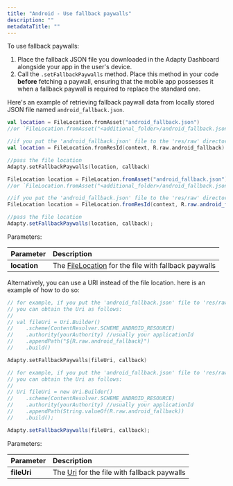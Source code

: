 ```yaml
---
title: "Android - Use fallback paywalls"
description: ""
metadataTitle: ""
---
```


To use fallback paywalls:

1. Place the fallback JSON file you downloaded in the Adapty Dashboard alongside your app in the user's device.
2. Call the `.setFallbackPaywalls` method. Place this method in your code **before** fetching a paywall, ensuring that the mobile app possesses it when a fallback paywall is required to replace the standard one.

Here's an example of retrieving fallback paywall data from locally stored JSON file named `android_fallback.json`.

```kotlin title="title="//if you put the 'android_fallback.json' file to the 'assets' directory""
val location = FileLocation.fromAsset("android_fallback.json")
//or `FileLocation.fromAsset("<additional_folder>/android_fallback.json")` if you placed it in a child folder of 'assets')

//if you put the 'android_fallback.json' file to the 'res/raw' directory
val location = FileLocation.fromResId(context, R.raw.android_fallback)

//pass the file location
Adapty.setFallbackPaywalls(location, callback)
```
```java title="title="//if you put the 'android_fallback.json' file to the 'assets' directory""
FileLocation location = FileLocation.fromAsset("android_fallback.json");
//or `FileLocation.fromAsset("<additional_folder>/android_fallback.json");` if you placed it in a child folder of 'assets')

//if you put the 'android_fallback.json' file to the 'res/raw' directory
FileLocation location = FileLocation.fromResId(context, R.raw.android_fallback);

//pass the file location
Adapty.setFallbackPaywalls(location, callback);
```

Parameters:

| Parameter    | Description                                                                                                               |
| :----------- | :------------------------------------------------------------------------------------------------------------------------ |
| **location** | The [FileLocation](https://kotlin.adapty.io/adapty/com.adapty.utils/-file-location/)  for the file with fallback paywalls |

Alternatively, you can use a URI instead of the file location. here is an example of how to do so:

```kotlin title="title="val fileUri: Uri = //get Uri for the file with fallback paywalls""
// for example, if you put the 'android_fallback.json' file to 'res/raw' directory,
// you can obtain the Uri as follows:
//
// val fileUri = Uri.Builder()
//    .scheme(ContentResolver.SCHEME_ANDROID_RESOURCE)
//    .authority(yourAuthority) //usually your applicationId
//    .appendPath("${R.raw.android_fallback}")
//    .build()

Adapty.setFallbackPaywalls(fileUri, callback)
```
```java title="title="Uri fileUri = //get Uri for the file with fallback paywalls""
// for example, if you put the 'android_fallback.json' file to 'res/raw' directory,
// you can obtain the Uri as follows:
//
// Uri fileUri = new Uri.Builder()
//    .scheme(ContentResolver.SCHEME_ANDROID_RESOURCE)
//    .authority(yourAuthority) //usually your applicationId
//    .appendPath(String.valueOf(R.raw.android_fallback))
//    .build();

Adapty.setFallbackPaywalls(fileUri, callback);
```

Parameters:

| Parameter   | Description                                                                                            |
| :---------- | :----------------------------------------------------------------------------------------------------- |
| **fileUri** | The [Uri](https://developer.android.com/reference/android/net/Uri) for the file with fallback paywalls |